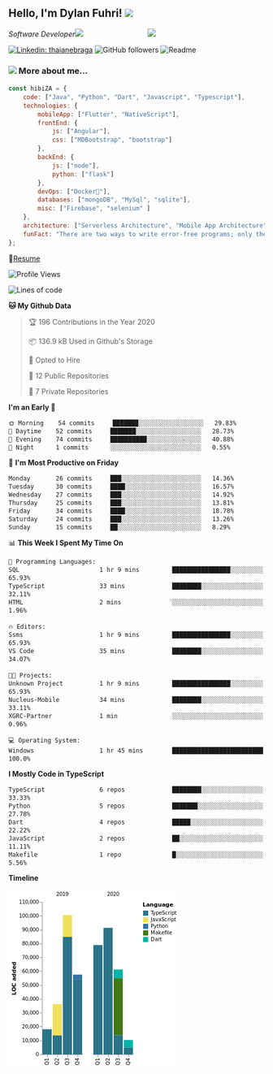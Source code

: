 <h2>Hello, I'm Dylan Fuhri! <img src="https://media.giphy.com/media/12oufCB0MyZ1Go/giphy.gif" width="50"></h2>
<img align='right' src="https://media.giphy.com/media/836HiJc7pgzy8iNXCn/giphy.gif" width="230">
<p><em>Software Developer</a><img src="https://media.giphy.com/media/WUlplcMpOCEmTGBtBW/giphy.gif" width="30"> 
</em></p>

[![Linkedin: thaianebraga](https://img.shields.io/badge/-Dylan-blue?style=flat-square&logo=Linkedin&logoColor=white&link=https://www.linkedin.com/in/dylan-fuhri/)](https://www.linkedin.com/in/dylan-fuhri/)
![GitHub followers](https://img.shields.io/github/followers/HibiZA?style=social)
![Readme](https://github.com/HibiZA/HibiZA/workflows/Readme/badge.svg)

### <img src="https://media.giphy.com/media/VgCDAzcKvsR6OM0uWg/giphy.gif" width="50"> More about me...  

```javascript
const hibiZA = {
    code: ["Java", "Python", "Dart", "Javascript", "Typescript"],
    technologies: {
        mobileApp: ["Flutter", "NativeScript"],
        frontEnd: {
            js: ["Angular"],
            css: ["MDBootstrap", "bootstrap"]
        },
        backEnd: {
            js: ["node"],
            python: ["flask"]
        },
        devOps: ["Docker🐳"],
        databases: ["mongoDB", "MySql", "sqlite"],
        misc: ["Firebase", "selenium" ]
    },
    architecture: ["Serverless Architecture", "Mobile App Architecture"],
    funFact: "There are two ways to write error-free programs; only the third one works"
};
```
📝[Resume](https://drive.google.com/file/d/1RjxKCcvUeoyYgnL_eCwQ9zay77Ayr0Xu/view?usp=sharing)
<!--START_SECTION:waka-->
![Profile Views](http://img.shields.io/badge/Profile%20Views-0-blue)

![Lines of code](https://img.shields.io/badge/From%20Hello%20World%20I%27ve%20Written-348591%20lines%20of%20code-blue)

**🐱 My Github Data** 

> 🏆 196 Contributions in the Year 2020
 > 
> 📦 136.9 kB Used in Github's Storage 
 > 
> 💼 Opted to Hire
 > 
> 📜 12 Public Repositories 
 > 
> 🔑 7 Private Repositories  

**I'm an Early 🐤** 

```text
🌞 Morning    54 commits     ███████░░░░░░░░░░░░░░░░░░   29.83% 
🌆 Daytime    52 commits     ███████░░░░░░░░░░░░░░░░░░   28.73% 
🌃 Evening    74 commits     ██████████░░░░░░░░░░░░░░░   40.88% 
🌙 Night      1 commits      ░░░░░░░░░░░░░░░░░░░░░░░░░   0.55%

```
📅 **I'm Most Productive on Friday** 

```text
Monday       26 commits     ███░░░░░░░░░░░░░░░░░░░░░░   14.36% 
Tuesday      30 commits     ████░░░░░░░░░░░░░░░░░░░░░   16.57% 
Wednesday    27 commits     ███░░░░░░░░░░░░░░░░░░░░░░   14.92% 
Thursday     25 commits     ███░░░░░░░░░░░░░░░░░░░░░░   13.81% 
Friday       34 commits     ████░░░░░░░░░░░░░░░░░░░░░   18.78% 
Saturday     24 commits     ███░░░░░░░░░░░░░░░░░░░░░░   13.26% 
Sunday       15 commits     ██░░░░░░░░░░░░░░░░░░░░░░░   8.29%

```


📊 **This Week I Spent My Time On** 

```text
💬 Programming Languages: 
SQL                      1 hr 9 mins         ████████████████░░░░░░░░░   65.93% 
TypeScript               33 mins             ████████░░░░░░░░░░░░░░░░░   32.11% 
HTML                     2 mins              ░░░░░░░░░░░░░░░░░░░░░░░░░   1.96%

🔥 Editors: 
Ssms                     1 hr 9 mins         ████████████████░░░░░░░░░   65.93% 
VS Code                  35 mins             ████████░░░░░░░░░░░░░░░░░   34.07%

🐱‍💻 Projects: 
Unknown Project          1 hr 9 mins         ████████████████░░░░░░░░░   65.93% 
Nucleus-Mobile           34 mins             ████████░░░░░░░░░░░░░░░░░   33.11% 
XGRC-Partner             1 min               ░░░░░░░░░░░░░░░░░░░░░░░░░   0.96%

💻 Operating System: 
Windows                  1 hr 45 mins        █████████████████████████   100.0%

```

**I Mostly Code in TypeScript** 

```text
TypeScript               6 repos             ████████░░░░░░░░░░░░░░░░░   33.33% 
Python                   5 repos             ███████░░░░░░░░░░░░░░░░░░   27.78% 
Dart                     4 repos             █████░░░░░░░░░░░░░░░░░░░░   22.22% 
JavaScript               2 repos             ██░░░░░░░░░░░░░░░░░░░░░░░   11.11% 
Makefile                 1 repo              █░░░░░░░░░░░░░░░░░░░░░░░░   5.56%

```


**Timeline**

![Chart not found](https://raw.githubusercontent.com/HibiZA/HibiZA/master/charts/bar_graph.png) 


<!--END_SECTION:waka-->
